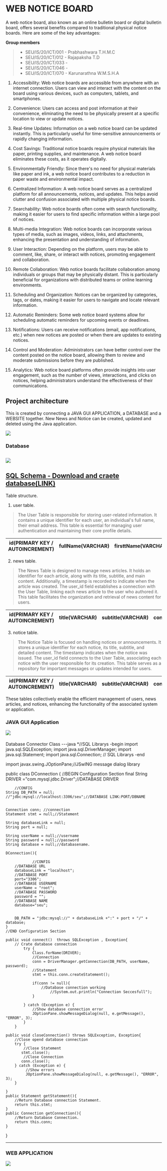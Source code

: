 # WEB NOTICE BOARD
A web notice board, also known as an online bulletin board or digital bulletin board, offers several benefits compared to traditional physical notice boards. Here are some of the key advantages:

**Group members**
>* SEU/IS/20/ICT/001 - Prabhashwara T.H.M.C
>* SEU/IS/20/ICT/012 - Rajapaksha T.D
>* SEU/IS/20/ICT/033 - 
>* SEU/IS/20/ICT/046 - 
>* SEU/IS/20/ICT/070 - Karunarathna W.M.S.H.A

1. Accessibility: Web notice boards are accessible from anywhere with an internet connection. Users can view and interact with the content on the board using various devices, such as computers, tablets, and smartphones.
 
2. Convenience: Users can access and post information at their convenience, eliminating the need to be physically present at a specific location to view or update notices.

3. Real-time Updates: Information on a web notice board can be updated instantly. This is particularly useful for time-sensitive announcements or rapidly changing information.

4. Cost Savings: Traditional notice boards require physical materials like paper, printing supplies, and maintenance. A web notice board eliminates these costs, as it operates digitally.

5. Environmentally Friendly: Since there's no need for physical materials like paper and ink, a web notice board contributes to a reduction in paper waste and environmental impact.

6. Centralized Information: A web notice board serves as a centralized platform for all announcements, notices, and updates. This helps avoid clutter and confusion associated with multiple physical notice boards.

7. Searchability: Web notice boards often come with search functionality, making it easier for users to find specific information within a large pool of notices.

8. Multi-media Integration: Web notice boards can incorporate various types of media, such as images, videos, links, and attachments, enhancing the presentation and understanding of information.

9. User Interaction: Depending on the platform, users may be able to comment, like, share, or interact with notices, promoting engagement and collaboration.

10. Remote Collaboration: Web notice boards facilitate collaboration among individuals or groups that may be physically distant. This is particularly beneficial for organizations with distributed teams or online learning environments.

11. Scheduling and Organization: Notices can be organized by categories, tags, or dates, making it easier for users to navigate and locate relevant information.

12. Automatic Reminders: Some web notice board systems allow for scheduling automatic reminders for upcoming events or deadlines.

13. Notifications: Users can receive notifications (email, app notifications, etc.) when new notices are posted or when there are updates to existing notices.

14. Control and Moderation: Administrators can have better control over the content posted on the notice board, allowing them to review and moderate submissions before they are published.

15. Analytics: Web notice board platforms often provide insights into user engagement, such as the number of views, interactions, and clicks on notices, helping administrators understand the effectiveness of their communications.

## Project architecture
This is created by connecting a JAVA GUI APPLICATION, a DATABASE and a WEBSITE together. New News and Notice can be created, updated and deleted using the Java application.

![](markdownresources/main1.png)
### Database
![](markdownresources/databae.png)
-----------------------------------------------------------
[SQL Schema - Download and craete database(LINK)](markdownresources/seu.sql)
-----------------------------------------------------------
Table structure.

1. user table.

> The User Table is responsible for storing user-related information. It contains a unique identifier for each user, an individual's full name, their email address. This table is essential for managing user authentication and maintaining their core profile details.

id(PRIMARY KEY / AUTOINCREMENT) | fullName(VARCHAR) | firsttName(VARCHAR) | lastName(VARCHAR) | email(VARCHAR) | password(VARCHAR)
--- | --- | --- | --- | --- | --- |

2. news table.

> The News Table is designed to manage news articles. It holds an identifier for each article, along with its title, subtitle, and main content. Additionally, a timestamp is recorded to indicate when the article was created. The user_id field establishes a connection with the User Table, linking each news article to the user who authored it. This table facilitates the organization and retrieval of news content for users.

id(PRIMARY KEY / AUTOINCREMENT) | title(VARCHAR) | subtitle(VARCHAR) | content(VARCHAR) | timestamp(timestamp) | user_id(FORIEGN KEY)
--- | --- | --- | --- | --- | --- |

3. notice table.

> The Notice Table is focused on handling notices or announcements. It stores a unique identifier for each notice, its title, subtitle, and detailed content. The timestamp indicates when the notice was issued. The user_id field connects to the User Table, associating each notice with the user responsible for its creation. This table serves as a repository for important messages or updates intended for users.

id(PRIMARY KEY / AUTOINCREMENT) | title(VARCHAR) | subtitle(VARCHAR) | content(VARCHAR) | timestamp(timestamp) | user_id(FORIEGN KEY)
--- | --- | --- | --- | --- | --- |

These tables collectively enable the efficient management of users, news articles, and notices, enhancing the functionality of the associated system or application.

### JAVA GUI Application
![](markdownresources/java-stc.drawio.png)

####
Database Connector Class
---java
*//SQL Librarys -begin
import java.sql.SQLException;
import java.sql.DriverManager;
import java.sql.Statement;
import java.sql.Connection;
// SQL Librarys -end

import javax.swing.JOptionPane;//JSwING message dialog library


public class DConnection {
    //BEGIN Configuration Section
    final String DRIVER ="com.mysql.jdbc.Driver";//DATABASE DRIVER

   
        //CONFIG
    String DB_PATH = null;
    //"jdbc:mysql://localhost:3306/seu";//DATABASE LINK:PORT/DBNAME
   
    
    Connection conn; //connection
    Statement stmt = null;//Statement
    
    String databaseLink = null;
    String port = null;

    String userName = null;//username
    String password = null;//password
    String database = null;//databasename.

    DConnection(){
        
                //CONFIG
        //DATABASE URL
        databaseLink = "localhost";
        //DATABASE PORT
        port="3306";
        //DATABASE USERNAME
        userName = "root";
        //DATABASE PASSWORD
        password = "";
        //DATABASE NAME
        database="seu";

        
        DB_PATH = "jdbc:mysql://" + databaseLink +":" + port + "/" + database;
    }
    //END Configuration Section 

    public void connect()  throws SQLException , Exception{
        // Crate database connection
            try {
                Class.forName(DRIVER);
                //Connection
                conn = DriverManager.getConnection(DB_PATH, userName, password);
                //Statement
                stmt = this.conn.createStatement();
        
                if(conn != null){
                    //Database connection working 
                        //System.out.println("Connection Seccesfull");
                }
                
            } catch (Exception e) {
                //Show database connection error
                JOptionPane.showMessageDialog(null, e.getMessage(), "ERROR", 3);
            }
        }
           
    public void closeConnection() throws SQLException, Exception{
        //Close opend database connection
        try {
            //Close Statement
           stmt.close();
            //Close Connection
           conn.close(); 
        } catch (Exception e) {
             //Show errors
             JOptionPane.showMessageDialog(null, e.getMessage(), "ERROR", 3);
        }
        
    }
    public Statement getStatement(){
        //Return Database connection Statement.
        return this.stmt;
    }
    public Connection getConnection(){
        //Return Database Connection.
        return this.conn;
    }
}

---

### WEB APPLICATION
![](markdownresources/webd.drawio.png)